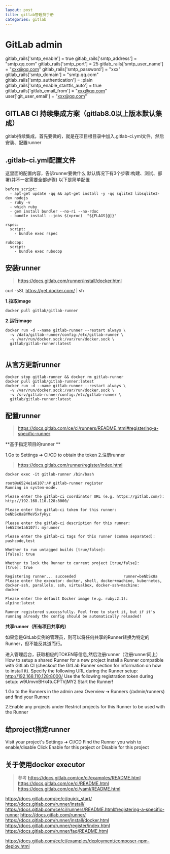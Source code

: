 ```yaml
---
layout: post
title: gitlab管理员手册
categories: gitlab
---
```


# GitLab admin

gitlab_rails['smtp_enable'] = true 
gitlab_rails['smtp_address'] = "smtp.qq.com" 
gitlab_rails['smtp_port'] = 25 
gitlab_rails['smtp_user_name'] = "xxx@qq.com" 
gitlab_rails['smtp_password'] = "xxx" 
gitlab_rails['smtp_domain'] = "smtp.qq.com" 
gitlab_rails['smtp_authentication'] = :plain 
gitlab_rails['smtp_enable_starttls_auto'] = true 
gitlab_rails['gitlab_email_from'] = "xxx@qq.com"  
user['git_user_email'] = "xxx@qq.com"


## GITLAB CI 持续集成方案（gitlab8.0以上版本默认集成）

gitlab持续集成，首先要做的，就是在项目根目录中加入.gitlab-ci.yml文件，然后安装、配置runner

## .gitlab-ci.yml配置文件
这里面的配置内容，告诉runner要做什么
默认情况下有3个步骤:构建、测试、部署(并不一定需要全部步骤)
以下是简单配置
```
before_script:
  - apt-get update -qq && apt-get install -y -qq sqlite3 libsqlite3-dev nodejs
  - ruby -v
  - which ruby
  - gem install bundler --no-ri --no-rdoc
  - bundle install --jobs $(nproc)  "${FLAGS[@]}"

rspec:
  script:
    - bundle exec rspec

rubocop:
  script:
    - bundle exec rubocop
```


## 安装runner

> https://docs.gitlab.com/runner/install/docker.html

curl -sSL https://get.docker.com/ | sh 

**1.拉取image**

```
docker pull gitlab/gitlab-runner
```

**2.运行image**
```
docker run -d --name gitlab-runner --restart always \
  -v /data/gitlab-runner/config:/etc/gitlab-runner \
  -v /var/run/docker.sock:/var/run/docker.sock \
  gitlab/gitlab-runner:latest


```



## 从官方更新runner

```
docker stop gitlab-runner && docker rm gitlab-runner
docker pull gitlab/gitlab-runner:latest
docker run -d --name gitlab-runner --restart always \
  -v /var/run/docker.sock:/var/run/docker.sock \
  -v /srv/gitlab-runner/config:/etc/gitlab-runner \
  gitlab/gitlab-runner:latest
```

## 配置runner

> https://docs.gitlab.com/ce/ci/runners/README.html#registering-a-specific-runner

**基于指定项目的runner  **

1.Go to Settings ➔ CI/CD to obtain the token
2.注册runner
> https://docs.gitlab.com/runner/register/index.html

```
docker exec -it gitlab-runner /bin/bash

root@e6524e1a6107:/# gitlab-runner register
Running in system-mode.                            
                                                   
Please enter the gitlab-ci coordinator URL (e.g. https://gitlab.com/):
http://192.168.110.128:8000/

Please enter the gitlab-ci token for this runner:
beNbSx8aBYMeV5xfykyz

Please enter the gitlab-ci description for this runner:
[e6524e1a6107]: myrunner

Please enter the gitlab-ci tags for this runner (comma separated):
pushcode,test

Whether to run untagged builds [true/false]:
[false]: true

Whether to lock the Runner to current project [true/false]:
[true]: true

Registering runner... succeeded                     runner=beNbSx8a
Please enter the executor: docker, shell, docker+machine, kubernetes, docker-ssh, parallels, ssh, virtualbox, docker-ssh+machine:
docker

Please enter the default Docker image (e.g. ruby:2.1):
alpine:latest

Runner registered successfully. Feel free to start it, but if it's running already the config should be automatically reloaded! 
```

**共享runner（所有项目共享的）**

如果您是GitLab实例的管理员，则可以将任何共享的Runner转换为特定的Runner，但不能反其道而行。 

进入管理后台，获取相应的TOKEN等信息,然后注册runner（注册runner同上）
How to setup a shared Runner for a new project
Install a Runner compatible with GitLab CI (checkout the GitLab Runner section for information on how to install it).
Specify the following URL during the Runner setup: http://192.168.110.128:8000/
Use the following registration token during setup: w9UmvnBHk4tuCPTVjMY2
Start the Runner!

1.Go to the Runners in the admin area Overview ➔ Runners (/admin/runners) and find your Runner

2.Enable any projects under Restrict projects for this Runner to be used with the Runner 


## 给project指定runner
Visit your project's Settings ➔ CI/CD
Find the Runner you wish to enable/disable
Click Enable for this project or Disable for this project


## 关于使用docker executor



> 参考
https://docs.gitlab.com/ce/ci/examples/README.html
https://docs.gitlab.com/ce/ci/README.html
https://docs.gitlab.com/ce/ci/yaml/README.html

https://docs.gitlab.com/ce/ci/quick_start/
https://docs.gitlab.com/runner/install/
https://docs.gitlab.com/ce/ci/runners/README.html#registering-a-specific-runner
https://docs.gitlab.com/runner/
https://docs.gitlab.com/runner/install/docker.html
https://docs.gitlab.com/runner/register/index.html
https://docs.gitlab.com/runner/faq/README.html

https://docs.gitlab.com/ce/ci/examples/deployment/composer-npm-deploy.html
